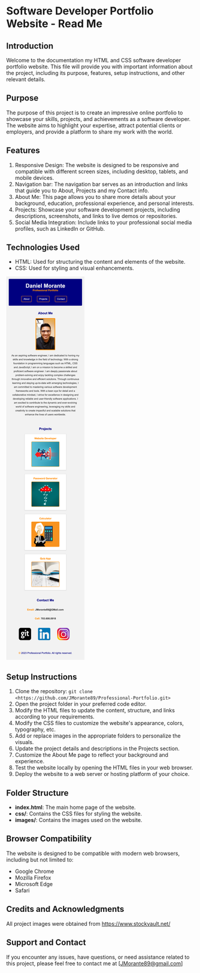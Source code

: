 # Software Developer Portfolio Website - Read Me

## Introduction
Welcome to the documentation my HTML and CSS software developer portfolio website. This file will provide you with important information about the project, including its purpose, features, setup instructions, and other relevant details.

## Purpose
The purpose of this project is to create an impressive online portfolio to showcase your skills, projects, and achievements as a software developer. The website aims to highlight your expertise, attract potential clients or employers, and provide a platform to share my work with the world.

## Features
1. Responsive Design: The website is designed to be responsive and compatible with different screen sizes, including desktop, tablets, and mobile devices.
2. Navigation bar: The navigation bar serves as an introduction and links that guide you to About, Projects and my Contact info.
3. About Me: This page allows you to share more details about your background, education, professional experience, and personal interests.
4. Projects: Showcase your software development projects, including descriptions, screenshots, and links to live demos or repositories.
5. Social Media Integration: Include links to your professional social media profiles, such as LinkedIn or GitHub.

## Technologies Used
- HTML: Used for structuring the content and elements of the website.
- CSS: Used for styling and visual enhancements.

<img src="./assets/images/website screenshot.html.png">

## Setup Instructions
1. Clone the repository: `git clone <https://github.com/JMorante89/Professional-Portfolio.git>`
2. Open the project folder in your preferred code editor.
3. Modify the HTML files to update the content, structure, and links according to your requirements.
4. Modify the CSS files to customize the website's appearance, colors, typography, etc.
5. Add or replace images in the appropriate folders to personalize the visuals.
6. Update the project details and descriptions in the Projects section.
7. Customize the About Me page to reflect your background and experience.
8. Test the website locally by opening the HTML files in your web browser.
9. Deploy the website to a web server or hosting platform of your choice.

## Folder Structure
- **index.html**: The main home page of the website.
- **css/**: Contains the CSS files for styling the website.
- **images/**: Contains the images used on the website.

## Browser Compatibility
The website is designed to be compatible with modern web browsers, including but not limited to:
- Google Chrome
- Mozilla Firefox
- Microsoft Edge
- Safari

## Credits and Acknowledgments
All project images were obtained from https://www.stockvault.net/

## Support and Contact
If you encounter any issues, have questions, or need assistance related to this project, please feel free to contact me at [JMorante89@gmail.com]
